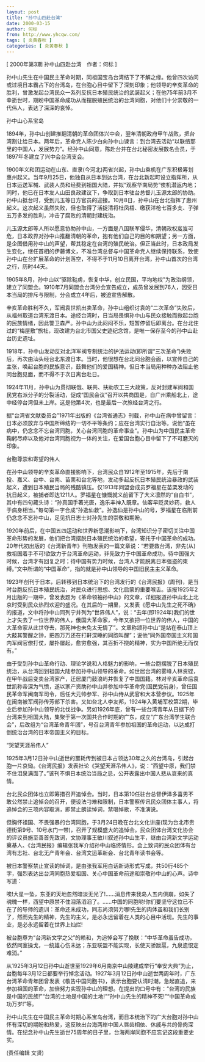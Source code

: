 ```yaml
---
layout: post
title: "孙中山四赴台湾"
date: 2000-03-15
author: 何标
from: http://www.yhcqw.com/
tags: [ 炎黄春秋 ]
categories: [ 炎黄春秋 ]
---
```



[ 2000年第3期 孙中山四赴台湾　作者：何标 ]


孙中山先生在中国民主革命时期，同祖国宝岛台湾结下了不解之缘。他曾四次访问或过境日本霸占下的台湾岛，在台胞心目中留下了深刻印象；他领导的辛亥革命的胜利，曾激发起台湾民众一系列反抗日本殖民统治的武装起义；在他75年前3月不幸逝世时，期盼中国革命成功从而摆脱殖民统治的台湾同胞，对他们十分崇敬的一代伟人，表达了深深的哀悼。

孙中山心系宝岛


1894年，孙中山创建推翻清朝的革命团体兴中会，翌年清朝政府甲午战败，把台湾割让给日本。两年后，革命党人陈少白向孙中山谏言：到台湾去活动“以联络那里的中国人，发展势力”。经孙中山同意，陈赴台并在台北秘密发展数名会员，于1897年冬建立了兴中会台湾支会。


1900年义和团运动在山东、直隶(今河北)两省兴起，孙中山乘机在广东积极筹划惠州起义。当年9月25日，他独自从日本到达台湾，在台北新起町设立指挥所，从日本运送军械、武装人员和经费到祖国大陆，并拟“观察华南局势”俟机潜返内地；同时，他已在日本友人山田良政建议下，争取到日本驻台总督儿玉源太郎的协助。孙中山抵台时，受到儿玉等日方官员的迎接。10月8日，孙中山在台北指挥了惠州起义。这次起义虽然失败，但也取得了活捉清将杜凤梧、缴获洋枪七百多支、子弹五万多发的胜利，冲击了腐败的清朝封建统治。


儿玉源太郎等人所以愿意协助孙中山，一方面是八国联军侵华，清朝政权岌岌可危，日本政界对孙中山推翻清朝的革命，抱有他们自己的目的和期望；另一方面，是企图借用孙中山的声望，帮其稳定在台湾的殖民统治。但正当此时，日本政局发生变化，继任首相的伊藤博文，不准台湾总督与中国革命党人继续保持联系，致使孙中山在台扩展革命的计划落空，不得不于11月10日离开台湾，孙中山首次的台湾之行，历时44天。


1905年8月，孙中山以“驱除鞑虏，恢复中华，创立民国，平均地权”为政治纲领，建立了同盟会。1910年7月同盟会台湾分会宣告成立，成员曾发展到76人，因受日本当局的排斥与限制，分会成立4年后，被迫宣告解散。


辛亥革命胜利不久，军阀袁世凯出卖革命，孙中山组织讨袁的“二次革命”失败后，从福州取道台湾东渡日本。途经台湾时，日当局畏惧孙中山与民众接触而掀起台胞的民族情绪，因此警卫森严。孙中山为此闷闷不乐，短暂停留后即离台。在台北住过的“梅屋敷”旅社，现改建为台北市国父史迹纪念馆，是唯一保存至今的孙中山赴台历史遗址。


1918年，孙中山发动反对北洋军阀专制统治的护法运动(即所谓“三次革命”)失败后，再次由汕头经台北东渡日本。当时，他很想在台北同台胞会面，以宣传自己的主张，唤起台胞的民族意识，鼓舞他们的爱国精神。但日本当局用种种办法阻止他同台胞见面，而不得不于次日离台赴日。


1924年11月，孙中山为贯彻联俄、联共、扶助农工三大政策，反对封建军阀和国民党右派分子的分裂活动，促成“国民会议”召开以共商国是，自广州乘船北上，途中经停台湾但未上岸。这是他第4次，也是最后一次旅经台湾之行。


据“台湾省文献委员会”1971年出版的《台湾省通志》刊载，孙中山在病中曾留言：日本必须放弃与中国所缔结的一切不平等条约；应在台湾实行自治等。说他“虽在病中，仍念念不忘台湾同胞，关心台湾同胞的革命事业”。孙中山为中国民主革命鞠躬尽瘁以及他对台湾同胞视为一体的关注，在爱国台胞心目中留下了不可磨灭的印象。

台胞尊崇和寄望的伟人


在孙中山领导的辛亥革命直接影响下，台湾民众自1912年至1915年，先后于南投、嘉义、台中、台南、苗栗和台北等地，发动多起反抗日本殖民统治暴政的武装起义，遭到日本殖民当局的残酷镇压。仅1913年同盟会成员罗福星在苗栗发动的抗日起义，被捕者即达1211人。罗福星在慷慨就义前留下了大义凛然的“自白书”，其中有四句藏头诗：“孙真国手著光唐，逸乐丰神入既章。仙客早贬灵妙药，救人于病身相当。”每句第一字合成“孙逸仙救”。孙逸仙是孙中山的号，罗福星在临刑前仍念念不忘孙中山，足见抗日志士对孙先生的崇敬和期盼。


1920年前后，在中国五四运动和世界新思潮影响下，台湾知识分子密切关注中国革命形势的发展，他们把台湾摆脱日本殖民统治的希望，寄托于中国革命的成功。20年代初出版的《台湾新青年》刊物发表的一篇文章说：“若要救台湾，非先(从)救祖国着手不可!欲致力于台湾革命运动，非先致力于中国革命成功。待中国强大时候，台湾才有回复之时；待中国有势力时候，台湾人才能脱离日本强盗的束缚。”文中所谓的“中国革命”，指的就是孙中山领导的中国旧民主主义革命。


1923年创刊于日本，后转移到日本统治下的台湾发行的《台湾民报》(周刊)，是当时台胞反抗日本殖民统治，对民众进行思想、文化启蒙的重要喉舌。该报1925年2月出版的一期中，曾发表题为《革命领袖孙中山》的文章，详细报道孙中山北上北京时受到民众热烈欢迎的盛况。在其后的一期里，又发表《愿中山先生之死不确》的报道，文中将孙中山同列宁并列为“世界伟人”，说：“去年(即1924年)我们的世上才失去了一位世界的伟人，俄国大革命家，今年又欲把一位世界的伟人，中国的大革命家从此世夺去，那死神也未免太无情了”。文章称颂孙中山“是站在泰山顶上大敲其警醒之钟，把四万万还在打鼾深睡的同胞叫醒”；说他“同外国帝国主义和国内军阀官僚打仗，屡扑屡起，愈穷愈强，其百折不挠的精神，实为中国所绝无而仅有。”


由于受到孙中山革命行动、理论学说和人格魅力的影响，一些台胞摆脱了日本殖民统治，从台湾回到祖国大陆参加孙中山领导的革命。如世居台湾的雾峰人林资铿，在甲午战后变卖台湾家产，迁居厦门鼓浪屿并恢复了中国国籍。林对辛亥革命后袁世凯称帝深为气愤，遂以家产资助孙中山并参加中华革命党(国民党前身)，曾任国民革命军闽南军司令，后任大元帅参军、孙中山侍从武官和大本营参议。1925年在闽南被军阀孙传芳部下杀害。又如台北人李友邦，1924年入黄埔军校第2期，毕业后参加孙中山领导的北伐战争。另如1926年底，曾有一些台湾青年从日据下的台湾来到祖国大陆，集聚于第一次国共合作时期的广东，成立“广东台湾学生联合会”，后改组为“台湾革命青年团”，号召台湾青年参加祖国的革命运动，以达成打倒统治台湾的日本帝国主义的目标。

“哭望天涯吊伟人”


1925年3月12日孙中山逝世的噩耗传到被日本占领达30年之久的台湾岛，引起台胞一片哀恸。《台湾民报》发表社论《哭望天涯吊伟人》，说：“西望中原，我们禁不住泪泉满面了。”该刊不惧日本统治当局之忌，公开表露出中国人悲从哀来的真情。


台北民众团体也立即筹措召开追悼会。当时，日本第10任驻台总督伊泽多喜男不敢公然禁止追悼会的召开，便设法刁难和限制，日本警察传讯民众团体主事人，将追悼会的三项内容取消，即禁止朗读悼词，禁唱悼歌，不准演说。


但胸怀祖国、不畏强暴的台湾同胞，于3月24日晚在台北文化讲座(现为台北市贵德街第9号、10号水门一带)，召开了规模盛大的追悼会。民众团体台湾文化协会的评议员施至善首先致词，文协理事王敏川叙述孙中山生平，继由台湾新文学运动奠基人、《台湾民报》编辑张我军介绍孙中山临终情形。会上致词的民众团体有台湾有志社、台北无产青年会、台湾文运革新会、台北青年读书会等。

被日本警察禁止宣读的悼词，是由张我军用白话新诗形式写成，共50行485个字，强烈表达出台湾同胞热爱祖国、关心中国革命前途和崇敬孙中山的心声。诗中写道：


唉!大星一坠，东亚的天地忽然暗淡无光了!……消息传来我岛人五内俱崩，如失了魂魄一样，西望中原禁不住泪落滔滔了。……中国的同胞哟!你们要坚守这位已不在了的导师的遗训：革命还未成功，同志尚须努力哪!先生的肉体虽和我们长别了，然而先生的精神，先生的主义，是必永远留着在人类的心目中活现。先生的事业，是必永远留着在世界上灿烂!

被台胞尊为“台湾新文学之父”的赖和，为追悼会写了挽联：“中华革命虽告成功，依然同室操戈，一统雄心伤未达；东亚联盟不能实现，长使天骄跋扈，九泉遗恨定难消。”


从1925年3月12日孙中山逝世至1929年6月南京中山陵建成举行“奉安大典”为止，台胞每年3月12日都要举行悼念活动。1927年3月12日孙中山逝世两周年时，广东台湾革命青年团曾发表《敬告中国同胞书》，表示台胞要认清时潮，急起直追，来参加祖国的革命，加倍努力实现孙中山的理想。在提出的口号中有：“台湾的民族是中国的民族!”“台湾的土地是中国的土地!”“孙中山先生的精神不死!”“中国革命成功万岁!”等。


孙中山先生在中国民主革命时期心系宝岛台湾，而日本统治下的广大台胞对孙中山怀有深切的期盼和热爱，这反映出台海两岸中国人唇齿相依、休戚与共的骨肉深情。在纪念孙中山先生逝世75周年的日子里，台海两岸同胞不应忘记这段重要史实。

(责任编辑 文贤)


